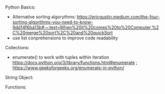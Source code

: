 Python Basics: 
- Alternative sorting algorythms:
https://ericgustin.medium.com/the-four-sorting-algorithms-you-need-to-know-9dd14f6ba13b#:~:text=When%20it%20comes%20to%20Computer,%2C%20merge%20sort%2C%20and%20quickSort
- use list conprehensions to improve code readability

Collections:
- enumerate() to work with tuples within iteration https://docs.python.org/3/library/functions.html#enumerate ;
https://www.geeksforgeeks.org/enumerate-in-python/
  
String Object:

Functions:
